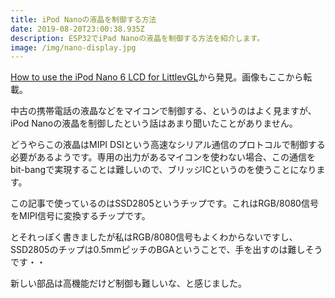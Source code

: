 ```yaml
---
title: iPod Nanoの液晶を制御する方法
date: 2019-08-20T23:00:38.935Z
description: ESP32でiPad Nanoの液晶を制御する方法を紹介します。
image: /img/nano-display.jpg
---
```

[How to use the iPod Nano 6 LCD for LittlevGL](https://blog.littlevgl.com/2019-02-02/use-ipod-nano6-lcd-for-littlevgl)から発見。画像もここから転載。

中古の携帯電話の液晶などをマイコンで制御する、というのはよく見ますが、iPod Nanoの液晶を制御したという話はあまり聞いたことがありません。

どうやらこの液晶はMIPI DSIという高速なシリアル通信のプロトコルで制御する必要があるようです。専用の出力があるマイコンを使わない場合、この通信をbit-bangで実現することは難しいので、ブリッジICというのを使うことになります。

この記事で使っているのはSSD2805というチップです。これはRGB/8080信号をMIPI信号に変換するチップです。

とそれっぽく書きましたが私はRGB/8080信号もよくわからないですし、SSD2805のチップは0.5mmピッチのBGAということで、手を出すのは難しそうです・・

新しい部品は高機能だけど制御も難しいな、と感じました。
